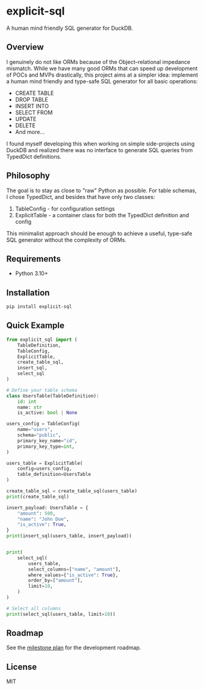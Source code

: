 # explicit-sql

A human mind friendly SQL generator for DuckDB.

## Overview

I genuinely do not like ORMs because of the Object–relational impedance mismatch. 
While we have many good ORMs that can speed up development of POCs and MVPs drastically, 
this project aims at a simpler idea: implement a human mind friendly and type-safe SQL generator for all basic operations:

- CREATE TABLE
- DROP TABLE
- INSERT INTO
- SELECT FROM
- UPDATE
- DELETE
- And more...

I found myself developing this when working on simple side-projects using DuckDB and realized there was no interface to generate SQL queries from TypedDict definitions.

## Philosophy

The goal is to stay as close to "raw" Python as possible. 
For table schemas, I chose TypedDict, and besides that have only two classes:

1. TableConfig - for configuration settings
2. ExplicitTable - a container class for both the TypedDict definition and config

This minimalist approach should be enough to achieve a useful, type-safe SQL generator without the complexity of ORMs.

## Requirements

- Python 3.10+

## Installation

```bash
pip install explicit-sql
```

## Quick Example

```python
from explicit_sql import (
    TableDefinition,
    TableConfig,
    ExplicitTable,
    create_table_sql,
    insert_sql,
    select_sql
)

# Define your table schema
class UsersTable(TableDefinition):
    id: int
    name: str
    is_active: bool | None

users_config = TableConfig(
    name="users",
    schema="public",
    primary_key_name="id",
    primary_key_type=int,
)

users_table = ExplicitTable(
    config=users_config,
    table_definition=UsersTable
)

create_table_sql = create_table_sql(users_table)
print(create_table_sql)

insert_payload: UsersTable = {
    "amount": 500,
    "name": "John Doe",
    "is_active": True,
}
print(insert_sql(users_table, insert_payload))


print(
    select_sql(
        users_table,
        select_columns=["name", "amount"],
        where_values={"is_active": True},
        order_by=["amount"],
        limit=10,
    )
)

# Select all columns
print(select_sql(users_table, limit=10))

```

## Roadmap

See the [milestone plan](milestone_plan.md) for the development roadmap.

## License

MIT
